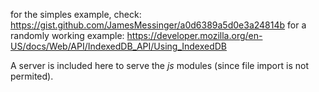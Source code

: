 for the simples example, check:
https://gist.github.com/JamesMessinger/a0d6389a5d0e3a24814b
for a randomly working example:
https://developer.mozilla.org/en-US/docs/Web/API/IndexedDB_API/Using_IndexedDB

A server is included here to serve the _js_ modules (since file import is not permited).
